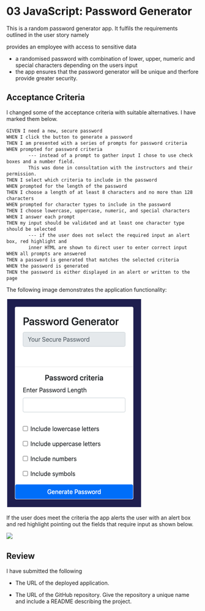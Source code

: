 # 03 JavaScript: Password Generator

This is a random password generator app. It fulfils the requirements outlined in the user story namely

provides an employee with access to sensitive data
* a randomised password with combination of lower, upper, numeric and special characters depending on the users input
* the app ensures that the password generator will be unique and therfore provide greater security.

## Acceptance Criteria
I changed some of the acceptance criteria with suitable alternatives. I have marked them below.

```
GIVEN I need a new, secure password
WHEN I click the button to generate a password
THEN I am presented with a series of prompts for password criteria
WHEN prompted for password criteria 
        --- instead of a prompt to gather input I chose to use check boxes and a number field. 
        This was done in consultation with the instructors and their permission.
THEN I select which criteria to include in the password
WHEN prompted for the length of the password
THEN I choose a length of at least 8 characters and no more than 128 characters
WHEN prompted for character types to include in the password
THEN I choose lowercase, uppercase, numeric, and special characters
WHEN I answer each prompt
THEN my input should be validated and at least one character type should be selected
        --- if the user does not select the required input an alert box, red highlight and 
        inner HTML are shown to direct user to enter correct input
WHEN all prompts are answered
THEN a password is generated that matches the selected criteria
WHEN the password is generated
THEN the password is either displayed in an alert or written to the page
```

The following image demonstrates the application functionality:

![](Screen%20Shot%202020-06-03%20at%202.54.32%20pm.png)

If the user does meet the criteria the app alerts the user with an alert box and red highlight pointing out the fields that require input as shown below.

![](Screen%Shot%2020-06-03%at%3.02.37%pm.png)

## Review

I have submitted the following 

- The URL of the deployed application.

- The URL of the GitHub repository. Give the repository a unique name and include a README describing the project.
